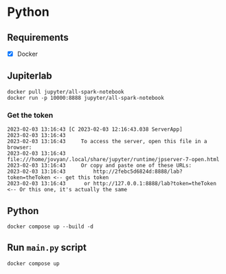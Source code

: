 # Python

## Requirements

- [x] Docker

## Jupiterlab

```shell
docker pull jupyter/all-spark-notebook
docker run -p 10000:8888 jupyter/all-spark-notebook
```

### Get the token
```shell
2023-02-03 13:16:43 [C 2023-02-03 12:16:43.038 ServerApp] 
2023-02-03 13:16:43     
2023-02-03 13:16:43     To access the server, open this file in a browser:
2023-02-03 13:16:43         file:///home/jovyan/.local/share/jupyter/runtime/jpserver-7-open.html
2023-02-03 13:16:43     Or copy and paste one of these URLs:
2023-02-03 13:16:43         http://2febc5d6824d:8888/lab?token=theToken <-- get this token
2023-02-03 13:16:43      or http://127.0.0.1:8888/lab?token=theToken <-- Or this one, it's actually the same
```

## Python
```shell
docker compose up --build -d
```

## Run `main.py` script
```shell
docker compose up
```
